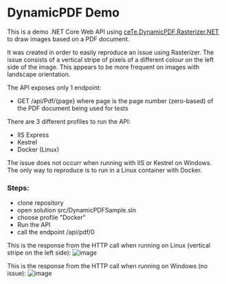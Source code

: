 # DynamicPDF Demo

This is a demo .NET Core Web API using [ceTe.DynamicPDF.Rasterizer.NET](https://www.nuget.org/packages/ceTe.DynamicPDF.Rasterizer.NET/) to draw images based on a PDF document.

It was created in order to easily reproduce an issue using Rasterizer. The issue consists of a vertical stripe of pixels of a different colour on the left side of the image. This appears to be more frequent on images with landscape orientation.

The API exposes only 1 endpoint:
- GET /api/Pdf/{page} where page is the page number (zero-based) of the PDF document being used for tests

There are 3 different profiles to run the API:
- IIS Express
- Kestrel
- Docker (Linux)

The issue does not occurr when running with IIS or Kestrel on Windows. The only way to reproduce is to run in a Linux container with Docker.

### Steps:
- clone repository
- open solution src/DynamicPDFSample.sln
- choose profile "Docker"
- Run the API
- call the endpoint /api/pdf/0

This is the response from the HTTP call when running on Linux (vertical stripe on the left side):
![image](https://user-images.githubusercontent.com/4196491/115901609-529d0980-a459-11eb-8941-124713918efc.png)

This is the response from the HTTP call when running on Windows (no issue):
![image](https://user-images.githubusercontent.com/4196491/115903433-79f4d600-a45b-11eb-8e53-7a0199a2032c.png)
